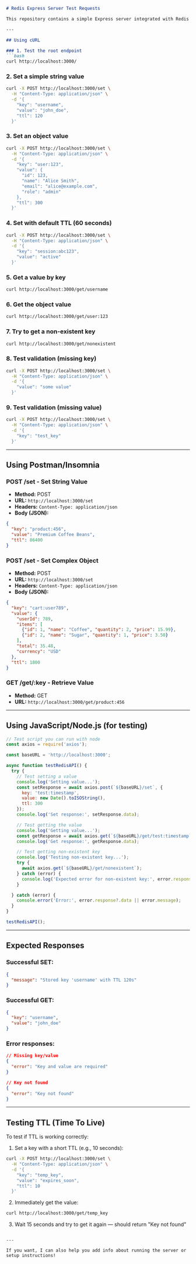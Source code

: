 ````markdown
# Redis Express Server Test Requests

This repository contains a simple Express server integrated with Redis to set and get cached data with TTL (time to live).

---

## Using cURL

### 1. Test the root endpoint
```bash
curl http://localhost:3000/
````

### 2. Set a simple string value

```bash
curl -X POST http://localhost:3000/set \
  -H "Content-Type: application/json" \
  -d '{
    "key": "username",
    "value": "john_doe",
    "ttl": 120
  }'
```

### 3. Set an object value

```bash
curl -X POST http://localhost:3000/set \
  -H "Content-Type: application/json" \
  -d '{
    "key": "user:123",
    "value": {
      "id": 123,
      "name": "Alice Smith",
      "email": "alice@example.com",
      "role": "admin"
    },
    "ttl": 300
  }'
```

### 4. Set with default TTL (60 seconds)

```bash
curl -X POST http://localhost:3000/set \
  -H "Content-Type: application/json" \
  -d '{
    "key": "session:abc123",
    "value": "active"
  }'
```

### 5. Get a value by key

```bash
curl http://localhost:3000/get/username
```

### 6. Get the object value

```bash
curl http://localhost:3000/get/user:123
```

### 7. Try to get a non-existent key

```bash
curl http://localhost:3000/get/nonexistent
```

### 8. Test validation (missing key)

```bash
curl -X POST http://localhost:3000/set \
  -H "Content-Type: application/json" \
  -d '{
    "value": "some value"
  }'
```

### 9. Test validation (missing value)

```bash
curl -X POST http://localhost:3000/set \
  -H "Content-Type: application/json" \
  -d '{
    "key": "test_key"
  }'
```

---

## Using Postman/Insomnia

### POST /set - Set String Value

* **Method:** POST
* **URL:** `http://localhost:3000/set`
* **Headers:** `Content-Type: application/json`
* **Body (JSON):**

```json
{
  "key": "product:456",
  "value": "Premium Coffee Beans",
  "ttl": 86400
}
```

### POST /set - Set Complex Object

* **Method:** POST
* **URL:** `http://localhost:3000/set`
* **Headers:** `Content-Type: application/json`
* **Body (JSON):**

```json
{
  "key": "cart:user789",
  "value": {
    "userId": 789,
    "items": [
      {"id": 1, "name": "Coffee", "quantity": 2, "price": 15.99},
      {"id": 2, "name": "Sugar", "quantity": 1, "price": 3.50}
    ],
    "total": 35.48,
    "currency": "USD"
  },
  "ttl": 1800
}
```

### GET /get/\:key - Retrieve Value

* **Method:** GET
* **URL:** `http://localhost:3000/get/product:456`

---

## Using JavaScript/Node.js (for testing)

```javascript
// Test script you can run with node
const axios = require('axios');

const baseURL = 'http://localhost:3000';

async function testRedisAPI() {
  try {
    // Test setting a value
    console.log('Setting value...');
    const setResponse = await axios.post(`${baseURL}/set`, {
      key: 'test:timestamp',
      value: new Date().toISOString(),
      ttl: 300
    });
    console.log('Set response:', setResponse.data);

    // Test getting the value
    console.log('Getting value...');
    const getResponse = await axios.get(`${baseURL}/get/test:timestamp`);
    console.log('Get response:', getResponse.data);

    // Test getting non-existent key
    console.log('Testing non-existent key...');
    try {
      await axios.get(`${baseURL}/get/nonexistent`);
    } catch (error) {
      console.log('Expected error for non-existent key:', error.response.data);
    }

  } catch (error) {
    console.error('Error:', error.response?.data || error.message);
  }
}

testRedisAPI();
```

---

## Expected Responses

### Successful SET:

```json
{
  "message": "Stored key 'username' with TTL 120s"
}
```

### Successful GET:

```json
{
  "key": "username",
  "value": "john_doe"
}
```

### Error responses:

```json
// Missing key/value
{
  "error": "Key and value are required"
}

// Key not found
{
  "error": "Key not found"
}
```

---

## Testing TTL (Time To Live)

To test if TTL is working correctly:

1. Set a key with a short TTL (e.g., 10 seconds):

```bash
curl -X POST http://localhost:3000/set \
  -H "Content-Type: application/json" \
  -d '{
    "key": "temp_key",
    "value": "expires_soon",
    "ttl": 10
  }'
```

2. Immediately get the value:

```bash
curl http://localhost:3000/get/temp_key
```

3. Wait 15 seconds and try to get it again — should return "Key not found"

```

---

If you want, I can also help you add info about running the server or setup instructions!
```
